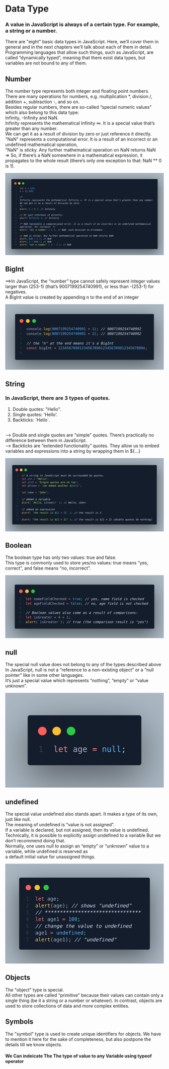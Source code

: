 # Data Type
<h3>A value in JavaScript is always of a certain type. For example, a string or a number.</h3>
<p>
There are "eight" basic data types in JavaScript. Here, we’ll cover them in general and in the next chapters we’ll talk about each of them in detail.<br>
Programming languages that allow such things, such as JavaScript, are called “dynamically typed”, meaning that there exist data types, but variables are not bound to any of them.
</p>

<h2>Number</h2>
<p>
The number type represents both integer and floating point numbers.
<br>
There are many operations for numbers, e.g. multiplication *, division /, addition +, subtraction -, and so on.
<br>
Besides regular numbers, there are so-called “special numeric values” which also belong to this data type:
<br>
Infinity, -Infinity and NaN.
<br>
Infinity represents the mathematical Infinity ∞. It is a special value that’s greater than any number.
<br>
We can get it as a result of division by zero or just reference it directly.
<br>
"NaN" represents a computational error. It is a result of an incorrect or an undefined mathematical operation,
<br>
"NaN" is sticky. Any further mathematical operation on NaN returns NaN
<br>
=> So, if there’s a NaN somewhere in a mathematical expression, it propagates to the whole result (there’s only one exception to that: NaN ** 0 is 1).
</p>

![no](https://github.com/Islam-Turky/JavaScript-Tutorial/blob/4b97469c60b58f7955cf8676fd6c2fa3c0ec2954/Images/NumberType.png)

<h2>BigInt</h2>
<p>
==>In JavaScript, the “number” type cannot safely represent integer values larger than (253-1) (that’s 9007199254740991), or less than -(253-1) for negatives.
<br>
A BigInt value is created by appending n to the end of an integer
</p>   

![no](https://github.com/Islam-Turky/JavaScript-Tutorial/blob/fdbf9efb1253b805d2a73fc9dc03504ce2c23595/Images/BigintType.png)    
    
<h2>String</h2>
<p>
<h3>In JavaScript, there are 3 types of quotes.</h3>
<ol>
    <li>Double quotes: "Hello".</li>
    <li>Single quotes: 'Hello'.</li>
    <li>Backticks: `Hello`.</li>
</ol>
<br>
--> Double and single quotes are “simple” quotes. There’s practically no difference between them in JavaScript.
<br>
--> Backticks are “extended functionality” quotes. They allow us to embed variables and expressions into a string by wrapping them in ${…}
</p>

![no](https://github.com/Islam-Turky/JavaScript-Tutorial/blob/fdbf9efb1253b805d2a73fc9dc03504ce2c23595/Images/StringType.png)

<h2>Boolean</h2>
<p>
The boolean type has only two values: true and false.
<br>
This type is commonly used to store yes/no values: true means “yes, correct”, and false means “no, incorrect”.
</p>

![no](https://github.com/Islam-Turky/JavaScript-Tutorial/blob/fdbf9efb1253b805d2a73fc9dc03504ce2c23595/Images/BooleanType.png)

<h2>null</h2>
<p>
The special null value does not belong to any of the types described above
<br>
In JavaScript, null is not a “reference to a non-existing object” or a “null pointer” like in some other languages.
<br>
It’s just a special value which represents “nothing”, “empty” or “value unknown”.
</p>

![no](https://github.com/Islam-Turky/JavaScript-Tutorial/blob/f50f266af1a6d4edad68b98b1c30f42bebdcea56/Images/NullType.png)

<h2>undefined</h2>
<p>
The special value undefined also stands apart. It makes a type of its own, just like null.
<br>
The meaning of undefined is “value is not assigned”.
<br>
If a variable is declared, but not assigned, then its value is undefined.
<br>
Technically, it is possible to explicitly assign undefined to a variable But we don’t recommend doing that.
<br>
Normally, one uses null to assign an “empty” or “unknown” value to a variable, while undefined is reserved as 
<br>
a default initial value for unassigned things.
</p>

![no](https://github.com/Islam-Turky/JavaScript-Tutorial/blob/fdbf9efb1253b805d2a73fc9dc03504ce2c23595/Images/UndefinedType.png)

<h2>Objects</h2>
<p>
The "object" type is special.
<br>
All other types are called “primitive” because their values can contain only a single thing (be it a string or a number or whatever). In contrast, objects are used to store collections of data and more complex entities.
</p>

<h2>Symbols</h2>
<p>
The "symbol" type is used to create unique identifiers for objects. We have to mention it here for the sake of completeness, but also postpone the details till we know objects.
</p>

<h4>We Can indeicate The The type of value to any Variable using typeof operator</h4>
